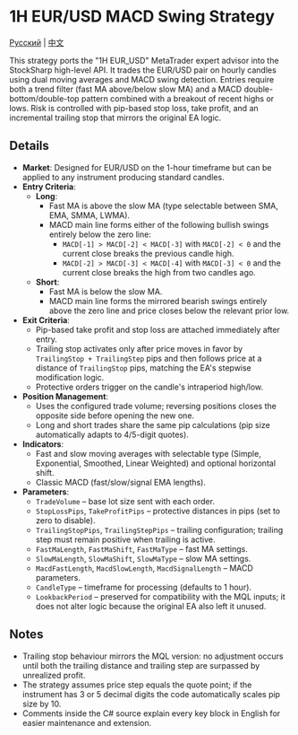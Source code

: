 # 1H EUR/USD MACD Swing Strategy
[Русский](README_ru.md) | [中文](README_cn.md)

This strategy ports the "1H EUR_USD" MetaTrader expert advisor into the StockSharp high-level API. It trades the EUR/USD pair on hourly candles using dual moving averages and MACD swing detection. Entries require both a trend filter (fast MA above/below slow MA) and a MACD double-bottom/double-top pattern combined with a breakout of recent highs or lows. Risk is controlled with pip-based stop loss, take profit, and an incremental trailing stop that mirrors the original EA logic.

## Details

- **Market**: Designed for EUR/USD on the 1-hour timeframe but can be applied to any instrument producing standard candles.
- **Entry Criteria**:
  - **Long**:
    - Fast MA is above the slow MA (type selectable between SMA, EMA, SMMA, LWMA).
    - MACD main line forms either of the following bullish swings entirely below the zero line:
      - `MACD[-1] > MACD[-2] < MACD[-3]` with `MACD[-2] < 0` and the current close breaks the previous candle high.
      - `MACD[-2] > MACD[-3] < MACD[-4]` with `MACD[-3] < 0` and the current close breaks the high from two candles ago.
  - **Short**:
    - Fast MA is below the slow MA.
    - MACD main line forms the mirrored bearish swings entirely above the zero line and price closes below the relevant prior low.
- **Exit Criteria**:
  - Pip-based take profit and stop loss are attached immediately after entry.
  - Trailing stop activates only after price moves in favor by `TrailingStop + TrailingStep` pips and then follows price at a distance of `TrailingStop` pips, matching the EA's stepwise modification logic.
  - Protective orders trigger on the candle's intraperiod high/low.
- **Position Management**:
  - Uses the configured trade volume; reversing positions closes the opposite side before opening the new one.
  - Long and short trades share the same pip calculations (pip size automatically adapts to 4/5-digit quotes).
- **Indicators**:
  - Fast and slow moving averages with selectable type (Simple, Exponential, Smoothed, Linear Weighted) and optional horizontal shift.
  - Classic MACD (fast/slow/signal EMA lengths).
- **Parameters**:
  - `TradeVolume` – base lot size sent with each order.
  - `StopLossPips`, `TakeProfitPips` – protective distances in pips (set to zero to disable).
  - `TrailingStopPips`, `TrailingStepPips` – trailing configuration; trailing step must remain positive when trailing is active.
  - `FastMaLength`, `FastMaShift`, `FastMaType` – fast MA settings.
  - `SlowMaLength`, `SlowMaShift`, `SlowMaType` – slow MA settings.
  - `MacdFastLength`, `MacdSlowLength`, `MacdSignalLength` – MACD parameters.
  - `CandleType` – timeframe for processing (defaults to 1 hour).
  - `LookbackPeriod` – preserved for compatibility with the MQL inputs; it does not alter logic because the original EA also left it unused.

## Notes

- Trailing stop behaviour mirrors the MQL version: no adjustment occurs until both the trailing distance and trailing step are surpassed by unrealized profit.
- The strategy assumes price step equals the quote point; if the instrument has 3 or 5 decimal digits the code automatically scales pip size by 10.
- Comments inside the C# source explain every key block in English for easier maintenance and extension.
